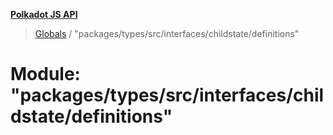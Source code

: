 **[Polkadot JS API](../README.md)**

> [Globals](../globals.md) / "packages/types/src/interfaces/childstate/definitions"

# Module: "packages/types/src/interfaces/childstate/definitions"
